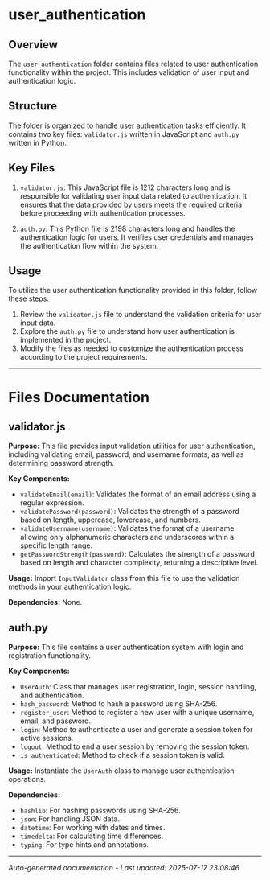 # user_authentication

## Overview
The `user_authentication` folder contains files related to user authentication functionality within the project. This includes validation of user input and authentication logic.

## Structure
The folder is organized to handle user authentication tasks efficiently. It contains two key files: `validator.js` written in JavaScript and `auth.py` written in Python.

## Key Files
1. `validator.js`: This JavaScript file is 1212 characters long and is responsible for validating user input data related to authentication. It ensures that the data provided by users meets the required criteria before proceeding with authentication processes.

2. `auth.py`: This Python file is 2198 characters long and handles the authentication logic for users. It verifies user credentials and manages the authentication flow within the system.

## Usage
To utilize the user authentication functionality provided in this folder, follow these steps:
1. Review the `validator.js` file to understand the validation criteria for user input data.
2. Explore the `auth.py` file to understand how user authentication is implemented in the project.
3. Modify the files as needed to customize the authentication process according to the project requirements.

---

# Files Documentation

## validator.js

**Purpose:** This file provides input validation utilities for user authentication, including validating email, password, and username formats, as well as determining password strength.

**Key Components:**
- `validateEmail(email)`: Validates the format of an email address using a regular expression.
- `validatePassword(password)`: Validates the strength of a password based on length, uppercase, lowercase, and numbers.
- `validateUsername(username)`: Validates the format of a username allowing only alphanumeric characters and underscores within a specific length range.
- `getPasswordStrength(password)`: Calculates the strength of a password based on length and character complexity, returning a descriptive level.

**Usage:** Import `InputValidator` class from this file to use the validation methods in your authentication logic.

**Dependencies:** None.

## auth.py

**Purpose:** This file contains a user authentication system with login and registration functionality.

**Key Components:**
- `UserAuth`: Class that manages user registration, login, session handling, and authentication.
- `hash_password`: Method to hash a password using SHA-256.
- `register_user`: Method to register a new user with a unique username, email, and password.
- `login`: Method to authenticate a user and generate a session token for active sessions.
- `logout`: Method to end a user session by removing the session token.
- `is_authenticated`: Method to check if a session token is valid.

**Usage:** Instantiate the `UserAuth` class to manage user authentication operations.

**Dependencies:**
- `hashlib`: For hashing passwords using SHA-256.
- `json`: For handling JSON data.
- `datetime`: For working with dates and times.
- `timedelta`: For calculating time differences.
- `typing`: For type hints and annotations.

---
*Auto-generated documentation - Last updated: 2025-07-17 23:08:46*
